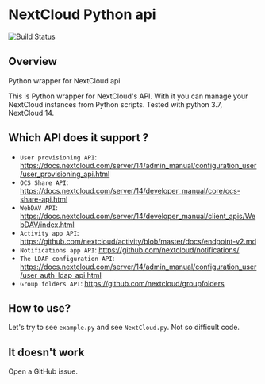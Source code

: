 NextCloud Python api
====================

[![Build Status](https://travis-ci.org/EnterpriseyIntranet/nextcloud-API.svg?branch=master)](https://travis-ci.org/EnterpriseyIntranet/nextcloud-API)

Overview
---------
Python wrapper for NextCloud api

This is Python wrapper for NextCloud's API. With it you can manage your NextCloud instances from Python scripts.
Tested with python 3.7, NextCloud 14.

## Which API does it support ?

- `User provisioning API`: https://docs.nextcloud.com/server/14/admin_manual/configuration_user/user_provisioning_api.html
- `OCS Share API`: https://docs.nextcloud.com/server/14/developer_manual/core/ocs-share-api.html
- `WebDAV API`: https://docs.nextcloud.com/server/14/developer_manual/client_apis/WebDAV/index.html
- `Activity app API`: https://github.com/nextcloud/activity/blob/master/docs/endpoint-v2.md
- `Notifications app API`: https://github.com/nextcloud/notifications/
- `The LDAP configuration API`: https://docs.nextcloud.com/server/14/admin_manual/configuration_user/user_auth_ldap_api.html
- `Group folders API`: https://github.com/nextcloud/groupfolders

## How to use?
Let's try to see `example.py` and see `NextCloud.py`.
Not so difficult code.

## It doesn't work
Open a GitHub issue.
